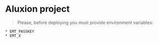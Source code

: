 
# Aluxion project

> Please, before deploying you must provide environment variables:

    * EMT_PASSKEY
    * EMT_X